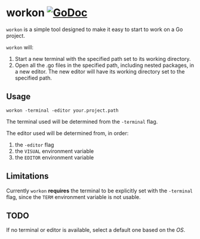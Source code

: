 # workon [![GoDoc](https://godoc.org/github.com/perillo/workon?status.svg)](http://godoc.org/github.com/perillo/workon)

`workon` is a simple tool designed to make it easy to start to work on a Go
project.

`workon` will:

 1. Start a new terminal with the specified path set to its working directory.
 2. Open all the .go files in the specified path, including nested packages, in
    a new editor.  The new editor will have its working directory set to the
    specified path.

## Usage

    workon -terminal -editor your.project.path

The terminal used will be determined from the `-terminal` flag.

The editor used will be determined from, in order:

 1. the `-editor` flag
 2. the `VISUAL` environment variable
 3. the `EDITOR` environment variable

## Limitations

Currently `workon` **requires** the terminal to be explicitly set with the
`-terminal` flag, since the `TERM` environment variable is not usable.

## TODO

If no terminal or editor is available, select a default one based on the *OS*.
